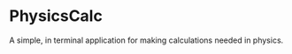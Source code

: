 PhysicsCalc
===========

A simple, in terminal application for making calculations needed in physics.